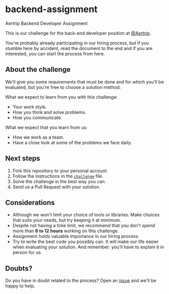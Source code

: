 # backend-assignment
Aertrip Backend Developer Assignment

This is our challenge for the back-end developer position at [@Aertrip](https://github.com/yash-aertrip/backend-assignment).

You're probably already participating in our hiring process, but if you stumble here by accident, read the document to the end and if you are interested, you can start the process from here.

## About the challenge

We'll give you some requirements that must be done and for which you'll be evaluated, but you're free to choose a solution method.

What we expect to learn from you with this challenge:

- Your work style.
- How you think and solve problems.
- How you communicate.

What we expect that you learn from us:

- How we work as a team.
- Have a close look at some of the problems we face daily.

## Next steps

1. Fork this repository to your personal account.
2. Follow the instructions in the [`challenge`](/assignment.md) file.
3. Solve the challenge in the best way you can.
4. Send us a Pull Request with your solution.

## Considerations

- Although we won't limit your choice of tools or libraries. Make choices that suits your needs, but try keeping it at minimum.
- Despite not having a time limit, we recommend that you don't spend more than **6 to 12 hours** working on this challenge.
- Assignment holds valuable importance in our hiring process.
- Try to write the best code you possibly can. It will make our life easier when evaluating your solution. And remember: you'll have to explain it in person for us.

## Doubts?

Do you have in doubt related to the process? Open an [issue](https://github.com/yash-aertrip/backend-assignment/issues) and we'll be happy to help.

